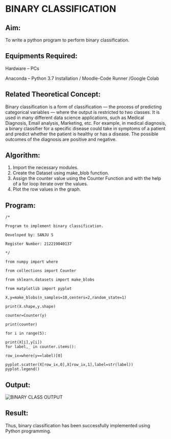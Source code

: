 # BINARY CLASSIFICATION

## Aim:
To write a python program to perform binary classification.

## Equipments Required:
Hardware – PCs

Anaconda – Python 3.7 Installation / Moodle-Code Runner /Google Colab


## Related Theoretical Concept:

Binary classification is a form of classification — the process of predicting categorical variables — where the output is restricted to two classes. It is used in many different data science applications, such as Medical Diagnosis, Email analysis, Marketing, etc. For example, in medical diagnosis, a binary classifier for a specific disease could take in symptoms of a patient and predict whether the patient is healthy or has a disease. The possible outcomes of the diagnosis are positive and negative.

## Algorithm:

1. Import the necessary modules.
2. Create the Dataset using make_blob function.
3. Assign the counter value using the Counter Function and with the help of a for loop iterate over the values.
4. Plot the row values in the graph.


## Program:

```
/*

Program to implement binary classification.

Developed by: SANJU S

Register Number: 212219040137

*/

from numpy import where

from collections import Counter

from sklearn.datasets import make_blobs

from matplotlib import pyplot

X,y=make_blobs(n_samples=10,centers=2,random_state=1)

print(X.shape,y.shape)

counter=Counter(y)

print(counter)

for i in range(5):

print(X[i],y[i])
for label,_ in counter.items():

row_ix=where(y==label)[0]

pyplot.scatter(X[row_ix,0],X[row_ix,1],label=str(label))
pyplot.legend()
```

## Output:
![BINARY CLASS OUTPUT](https://user-images.githubusercontent.com/94214195/169488449-9892b6be-e165-4533-9ed2-6204795d5cf2.png)


## Result:
Thus, binary classification has been successfully implemented using Python programming.
